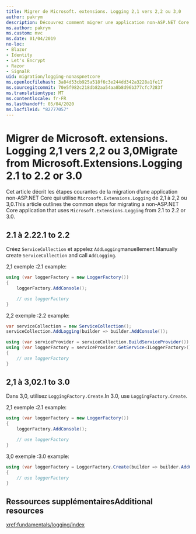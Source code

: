 ```yaml
---
title: Migrer de Microsoft. extensions. Logging 2,1 vers 2,2 ou 3,0
author: pakrym
description: Découvrez comment migrer une application non-ASP.NET Core qui utilise Microsoft. extensions. Logging de 2,1 à 2,2 ou 3,0.
ms.author: pakrym
ms.custom: mvc
ms.date: 01/04/2019
no-loc:
- Blazor
- Identity
- Let's Encrypt
- Razor
- SignalR
uid: migration/logging-nonaspnetcore
ms.openlocfilehash: 3a84d53cb925a518f6c3e244dd342a3228a1fe17
ms.sourcegitcommit: 70e5f982c218db82aa54aa8b8d96b377cfc7283f
ms.translationtype: MT
ms.contentlocale: fr-FR
ms.lasthandoff: 05/04/2020
ms.locfileid: "82777057"
---
```

# <a name="migrate-from-microsoftextensionslogging-21-to-22-or-30"></a><span data-ttu-id="e07a2-103">Migrer de Microsoft. extensions. Logging 2,1 vers 2,2 ou 3,0</span><span class="sxs-lookup"><span data-stu-id="e07a2-103">Migrate from Microsoft.Extensions.Logging 2.1 to 2.2 or 3.0</span></span>

<span data-ttu-id="e07a2-104">Cet article décrit les étapes courantes de la migration d’une application non-ASP.NET Core qui utilise `Microsoft.Extensions.Logging` de 2,1 à 2,2 ou 3,0.</span><span class="sxs-lookup"><span data-stu-id="e07a2-104">This article outlines the common steps for migrating a non-ASP.NET Core application that uses `Microsoft.Extensions.Logging` from 2.1 to 2.2 or 3.0.</span></span>

## <a name="21-to-22"></a><span data-ttu-id="e07a2-105">2.1 à 2.2</span><span class="sxs-lookup"><span data-stu-id="e07a2-105">2.1 to 2.2</span></span>

<span data-ttu-id="e07a2-106">Créez `ServiceCollection` et appelez `AddLogging`manuellement.</span><span class="sxs-lookup"><span data-stu-id="e07a2-106">Manually create `ServiceCollection` and call `AddLogging`.</span></span>

<span data-ttu-id="e07a2-107">2,1 exemple :</span><span class="sxs-lookup"><span data-stu-id="e07a2-107">2.1 example:</span></span>

```csharp
using (var loggerFactory = new LoggerFactory())
{
    loggerFactory.AddConsole();

    // use loggerFactory
}
```

<span data-ttu-id="e07a2-108">2,2 exemple :</span><span class="sxs-lookup"><span data-stu-id="e07a2-108">2.2 example:</span></span>

```csharp
var serviceCollection = new ServiceCollection();
serviceCollection.AddLogging(builder => builder.AddConsole());

using (var serviceProvider = serviceCollection.BuildServiceProvider())
using (var loggerFactory = serviceProvider.GetService<ILoggerFactory>())
{
    // use loggerFactory
}
```

## <a name="21-to-30"></a><span data-ttu-id="e07a2-109">2,1 à 3,0</span><span class="sxs-lookup"><span data-stu-id="e07a2-109">2.1 to 3.0</span></span>

<span data-ttu-id="e07a2-110">Dans 3,0, utilisez `LoggingFactory.Create`.</span><span class="sxs-lookup"><span data-stu-id="e07a2-110">In 3.0, use `LoggingFactory.Create`.</span></span>

<span data-ttu-id="e07a2-111">2,1 exemple :</span><span class="sxs-lookup"><span data-stu-id="e07a2-111">2.1 example:</span></span>

```csharp
using (var loggerFactory = new LoggerFactory())
{
    loggerFactory.AddConsole();

    // use loggerFactory
}
```

<span data-ttu-id="e07a2-112">3,0 exemple :</span><span class="sxs-lookup"><span data-stu-id="e07a2-112">3.0 example:</span></span>

```csharp
using (var loggerFactory = LoggerFactory.Create(builder => builder.AddConsole()))
{
    // use loggerFactory
}
```

## <a name="additional-resources"></a><span data-ttu-id="e07a2-113">Ressources supplémentaires</span><span class="sxs-lookup"><span data-stu-id="e07a2-113">Additional resources</span></span>

<xref:fundamentals/logging/index>